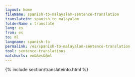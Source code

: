 ```yaml
---
layout: home
fileName: spanish-to-malayalam-sentence-translation
translatein: spanish_to_malayalam
folderName : translate
lang: es
from: es
to: ml
langname: spanish-to
permalink: /es/spanish-to-malayalam-sentence-translation
tool: sentence-translations
matchurls: en&&es&&ml
---
```

{% include section/translateinto.html %}
